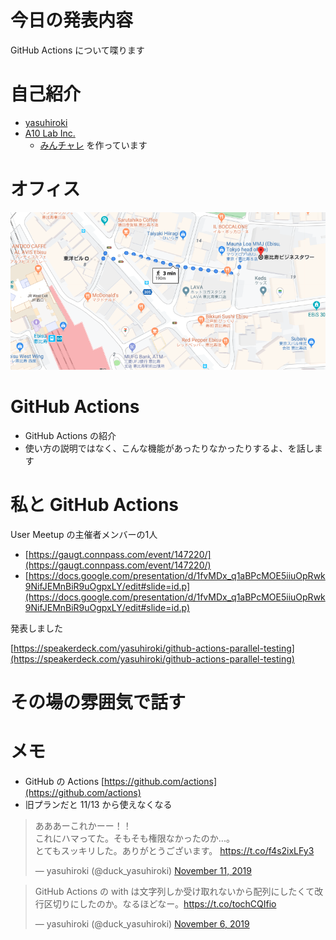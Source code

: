 # 今日の発表内容

GitHub Actions について喋ります

# 自己紹介

- [yasuhiroki](https://twitter.com/duck_yasuhiroki)
- [A10 Lab Inc.](https://a10lab.com/)
  - [みんチャレ](https://minchalle.com/) を作っています

# オフィス

![](./map.png)

# GitHub Actions

- GitHub Actions の紹介
- 使い方の説明ではなく、こんな機能があったりなかったりするよ、を話します

# 私と GitHub Actions

User Meetup の主催者メンバーの1人

- [https://gaugt.connpass.com/event/147220/](https://gaugt.connpass.com/event/147220/)
- [https://docs.google.com/presentation/d/1fvMDx_q1aBPcMOE5iiuOpRwk9NifJEMnBiR9uOgpxLY/edit#slide=id.p](https://docs.google.com/presentation/d/1fvMDx_q1aBPcMOE5iiuOpRwk9NifJEMnBiR9uOgpxLY/edit#slide=id.p)

発表しました

[https://speakerdeck.com/yasuhiroki/github-actions-parallel-testing](https://speakerdeck.com/yasuhiroki/github-actions-parallel-testing)

# その場の雰囲気で話す


# メモ

- GitHub の Actions [https://github.com/actions](https://github.com/actions)
- 旧プランだと 11/13 から使えなくなる

<blockquote class="twitter-tweet"><p lang="ja" dir="ltr">あああーこれかーー！！<br>これにハマってた。そもそも権限なかったのか...。<br>とてもスッキリした。ありがとうございます。 <a href="https://t.co/f4s2ixLFy3">https://t.co/f4s2ixLFy3</a></p>&mdash; yasuhiroki (@duck_yasuhiroki) <a href="https://twitter.com/duck_yasuhiroki/status/1193913415384752128?ref_src=twsrc%5Etfw">November 11, 2019</a></blockquote> <script async src="https://platform.twitter.com/widgets.js" charset="utf-8"></script>

<blockquote class="twitter-tweet"><p lang="ja" dir="ltr">GitHub Actions の with は文字列しか受け取れないから配列にしたくて改行区切りにしたのか。なるほどなー。<a href="https://t.co/tochCQIfio">https://t.co/tochCQIfio</a></p>&mdash; yasuhiroki (@duck_yasuhiroki) <a href="https://twitter.com/duck_yasuhiroki/status/1192094057914257410?ref_src=twsrc%5Etfw">November 6, 2019</a></blockquote> <script async src="https://platform.twitter.com/widgets.js" charset="utf-8"></script>
